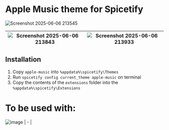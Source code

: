 # Apple Music theme for Spicetify

![Screenshot 2025-06-06 213545](https://github.com/user-attachments/assets/0ccf9796-a888-4e2e-a529-0d5c89e4b8de)

| ![Screenshot 2025-06-06 213843](https://github.com/user-attachments/assets/6deace19-a771-4f7a-b5e3-8d11fe738a3c) | ![Screenshot 2025-06-06 213933](https://github.com/user-attachments/assets/f7dc1a59-e6e6-407e-8581-148f77f77809) |
| --- | --- |


## Installation

  1. Copy `apple-music` into `%appdata%\spicetify\Themes`
  2. Run `spicetify config current_theme apple-music` on terminal
  3. Copy the contents of the `extensions` folder into the `%appdata%\spicetify\Extensions`


# To be used with:

![image](https://github.com/user-attachments/assets/82cd3960-9401-4cc5-9cab-e68590e3ef75)
| - |
